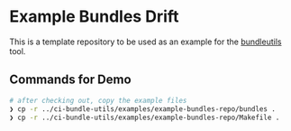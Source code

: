 # Example Bundles Drift

This is a template repository to be used as an example for the [bundleutils](https://github.com/tsmp-falcon-platform/ci-bundle-utils) tool.

## Commands for Demo

```sh
# after checking out, copy the example files
❯ cp -r ../ci-bundle-utils/examples/example-bundles-repo/bundles .
❯ cp -r ../ci-bundle-utils/examples/example-bundles-repo/Makefile .



```
